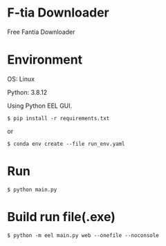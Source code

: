 # F-tia Downloader
Free Fantia Downloader

# Environment
OS: Linux

Python: 3.8.12

Using Python EEL GUI.

```$ cd python_env
$ pip install -r requirements.txt
```
or
```
$ conda env create --file run_env.yaml
```


# Run
```
$ python main.py
```

# Build run file(.exe)
```
$ python -m eel main.py web --onefile --noconsole
```
